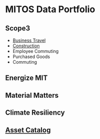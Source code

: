 # MITOS Data Portfolio
## Scope3

* [Business Travel](./scope3/business_travel.md)
* [Construction](./scope3/construction.md)
* Employee Commuting
* Purchased Goods
* Commuting

## Energize MIT

## Material Matters

## Climate Resiliency

## [Asset Catalog](https://mit-sustainability.github.io/basin/#!/overview)
